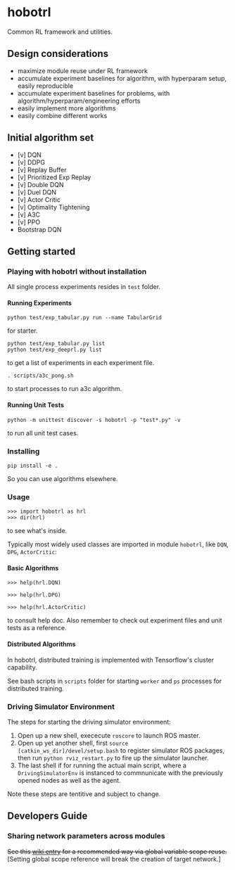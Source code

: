 # hobotrl

Common RL framework and utilities.

## Design considerations

* maximize module reuse under RL framework
* accumulate experiment baselines for algorithm, with hyperparam setup, easily reproducible
* accumulate experiment baselines for problems, with algorithm/hyperparam/engineering efforts
* easily implement more algorithms
* easily combine different works

## Initial algorithm set

* [v] DQN
* [v] DDPG
* [v] Replay Buffer
* [v] Prioritized Exp Replay
* [v] Double DQN
* [v] Duel DQN
* [v] Actor Critic
* [v] Optimality Tightening
* [v] A3C
* [v] PPO
* Bootstrap DQN


## Getting started


### Playing with hobotrl without installation

All single process experiments resides in `test` folder.

#### Running Experiments

```
python test/exp_tabular.py run --name TabularGrid
```
for starter.

```
python test/exp_tabular.py list
python test/exp_deeprl.py list
```
to get a list of experiments in each experiment file.

```
. scripts/a3c_pong.sh
```
to start processes to run a3c algorithm.

#### Running Unit Tests

```
python -m unittest discover -s hobotrl -p "test*.py" -v
```
to run all unit test cases.

### Installing

```
pip install -e .
```

So you can use algorithms elsewhere.

### Usage

```
>>> import hobotrl as hrl
>>> dir(hrl)
```

to see what's inside.

Typically most widely used classes are imported in module `hobotrl`, like `DQN`, `DPG`, `ActorCritic`:

#### Basic Algorithms

```
>>> help(hrl.DQN)

>>> help(hrl.DPG)

>>> help(hrl.ActorCritic)

```

to consult help doc. Also remember to check out experiment files and unit tests as a reference.

#### Distributed Algorithms

In hobotrl, distributed training is implemented with Tensorflow's cluster capability.

See bash scripts in `scripts` folder for starting `worker` and `ps` processes for distributed training.


### Driving Simulator Environment
The steps for starting the driving simulator environment:
1. Open up a new shell, exececute `roscore` to launch ROS master.
2. Open up yet another shell, first `source [catkin_ws_dir]/devel/setup.bash` to register simulator ROS packages, then run `python rviz_restart.py` to fire up the simulator launcher.
3. The last shell if for running the actual main script, where a `DrivingSimulatorEnv` is instanced to commnunicate with the previously opened nodes as well as the agent.

Note these steps are tentitive and subject to change.

## Developers Guide
### Sharing network parameters across modules
~~See this [wiki entry](https://github.com/zaxliu/hobotrl/wiki#sharing-network-weights-across-modules) for a recommended way via global variable scope reuse.~~ [Setting global scope reference will break the creation of target network.]

